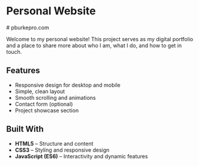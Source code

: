 # Personal Website

\# pburkepro.com

Welcome to my personal website! This project serves as my digital portfolio and a place to share more about who I am, what I do, and how to get in touch.

## Features

- Responsive design for desktop and mobile
- Simple, clean layout
- Smooth scrolling and animations
- Contact form (optional)
- Project showcase section

## Built With

- **HTML5** – Structure and content
- **CSS3** – Styling and responsive design
- **JavaScript (ES6)** – Interactivity and dynamic features

